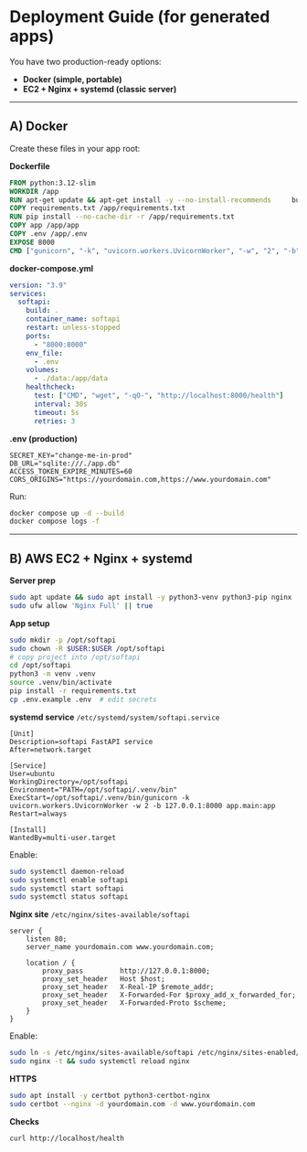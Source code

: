# Deployment Guide (for generated apps)

You have two production-ready options:

- **Docker (simple, portable)**
- **EC2 + Nginx + systemd (classic server)**

---

## A) Docker

Create these files in your app root:

**Dockerfile**
```dockerfile
FROM python:3.12-slim
WORKDIR /app
RUN apt-get update && apt-get install -y --no-install-recommends     build-essential curl && rm -rf /var/lib/apt/lists/*
COPY requirements.txt /app/requirements.txt
RUN pip install --no-cache-dir -r /app/requirements.txt
COPY app /app/app
COPY .env /app/.env
EXPOSE 8000
CMD ["gunicorn", "-k", "uvicorn.workers.UvicornWorker", "-w", "2", "-b", "0.0.0.0:8000", "app.main:app"]
```

**docker-compose.yml**
```yaml
version: "3.9"
services:
  softapi:
    build: .
    container_name: softapi
    restart: unless-stopped
    ports:
      - "8000:8000"
    env_file:
      - .env
    volumes:
      - ./data:/app/data
    healthcheck:
      test: ["CMD", "wget", "-qO-", "http://localhost:8000/health"]
      interval: 30s
      timeout: 5s
      retries: 3
```

**.env (production)**
```env
SECRET_KEY="change-me-in-prod"
DB_URL="sqlite:///./app.db"
ACCESS_TOKEN_EXPIRE_MINUTES=60
CORS_ORIGINS="https://yourdomain.com,https://www.yourdomain.com"
```

Run:
```bash
docker compose up -d --build
docker compose logs -f
```

---

## B) AWS EC2 + Nginx + systemd

**Server prep**
```bash
sudo apt update && sudo apt install -y python3-venv python3-pip nginx
sudo ufw allow 'Nginx Full' || true
```

**App setup**
```bash
sudo mkdir -p /opt/softapi
sudo chown -R $USER:$USER /opt/softapi
# copy project into /opt/softapi
cd /opt/softapi
python3 -m venv .venv
source .venv/bin/activate
pip install -r requirements.txt
cp .env.example .env  # edit secrets
```

**systemd service** `/etc/systemd/system/softapi.service`
```
[Unit]
Description=softapi FastAPI service
After=network.target

[Service]
User=ubuntu
WorkingDirectory=/opt/softapi
Environment="PATH=/opt/softapi/.venv/bin"
ExecStart=/opt/softapi/.venv/bin/gunicorn -k uvicorn.workers.UvicornWorker -w 2 -b 127.0.0.1:8000 app.main:app
Restart=always

[Install]
WantedBy=multi-user.target
```
Enable:
```bash
sudo systemctl daemon-reload
sudo systemctl enable softapi
sudo systemctl start softapi
sudo systemctl status softapi
```

**Nginx site** `/etc/nginx/sites-available/softapi`
```
server {
    listen 80;
    server_name yourdomain.com www.yourdomain.com;

    location / {
        proxy_pass         http://127.0.0.1:8000;
        proxy_set_header   Host $host;
        proxy_set_header   X-Real-IP $remote_addr;
        proxy_set_header   X-Forwarded-For $proxy_add_x_forwarded_for;
        proxy_set_header   X-Forwarded-Proto $scheme;
    }
}
```
Enable:
```bash
sudo ln -s /etc/nginx/sites-available/softapi /etc/nginx/sites-enabled/softapi
sudo nginx -t && sudo systemctl reload nginx
```

**HTTPS**
```bash
sudo apt install -y certbot python3-certbot-nginx
sudo certbot --nginx -d yourdomain.com -d www.yourdomain.com
```

**Checks**
```bash
curl http://localhost/health
```